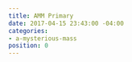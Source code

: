 ```yaml
---
title: AMM Primary
date: 2017-04-15 23:43:00 -04:00
categories:
- a-mysterious-mass
position: 0
---
```


